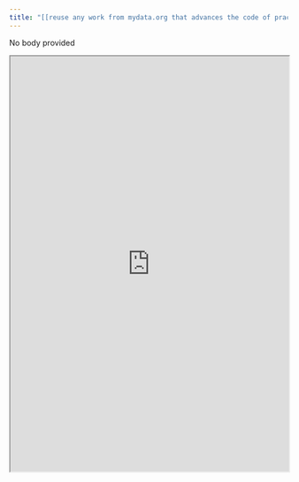```yaml
---
title: "[[reuse any work from mydata.org that advances the code of practice and certification.  explore creating theme hub(s) for specific me2b tasks?   relationship between these two \"sibling" orgs is tbd on both sides]]"
---
```


No body provided
<iframe height="750" width="100%" src="https://ewelton.github.io/ktest/wiki.html#%5B%5Breuse%20any%20work%20from%20mydata.org%20that%20advances%20the%20code%20of%20practice%20and%20certification.%20%20explore%20creating%20theme%20hub(s)%20for%20specific%20me2b%20tasks?%20%20%20relationship%20between%20these%20two%20%22sibling%22%20orgs%20is%20tbd%20on%20both%20sides%5D%5D"></iframe>
